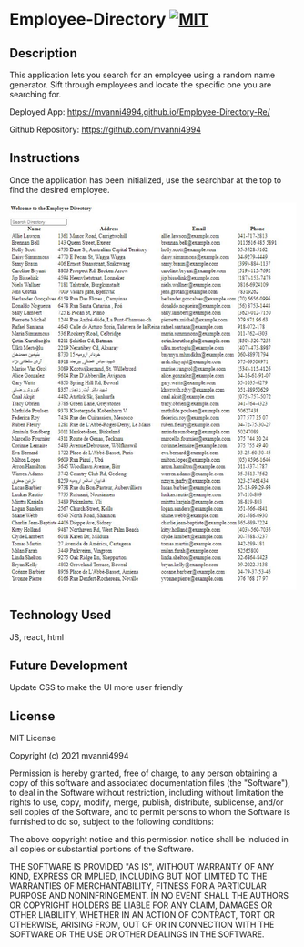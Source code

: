 # Employee-Directory [![MIT](https://img.shields.io/badge/License-MIT-yellow.svg)](https://opensource.org/licenses/MIT)

## Description
This application lets you search for an employee using a random name generator. Sift through employees and locate the specific one you are searching for.

Deployed App: https://mvanni4994.github.io/Employee-Directory-Re/



Github Repository: https://github.com/mvanni4994

## Instructions
Once the application has been initialized, use the searchbar at the top to find the desired employee.

![image](https://github.com/mvanni4994/Employee-Directory-Re/blob/main/Capture.JPG?raw=true)


## Technology Used
JS, react, html

## Future Development
Update CSS to make the UI more user friendly

## License

MIT License

Copyright (c) 2021 mvanni4994

Permission is hereby granted, free of charge, to any person obtaining a copy of this software and associated documentation files (the "Software"), to deal in the Software without restriction, including without limitation the rights to use, copy, modify, merge, publish, distribute, sublicense, and/or sell copies of the Software, and to permit persons to whom the Software is furnished to do so, subject to the following conditions:

The above copyright notice and this permission notice shall be included in all copies or substantial portions of the Software.

THE SOFTWARE IS PROVIDED "AS IS", WITHOUT WARRANTY OF ANY KIND, EXPRESS OR IMPLIED, INCLUDING BUT NOT LIMITED TO THE WARRANTIES OF MERCHANTABILITY, FITNESS FOR A PARTICULAR PURPOSE AND NONINFRINGEMENT. IN NO EVENT SHALL THE AUTHORS OR COPYRIGHT HOLDERS BE LIABLE FOR ANY CLAIM, DAMAGES OR OTHER LIABILITY, WHETHER IN AN ACTION OF CONTRACT, TORT OR OTHERWISE, ARISING FROM, OUT OF OR IN CONNECTION WITH THE SOFTWARE OR THE USE OR OTHER DEALINGS IN THE SOFTWARE.

